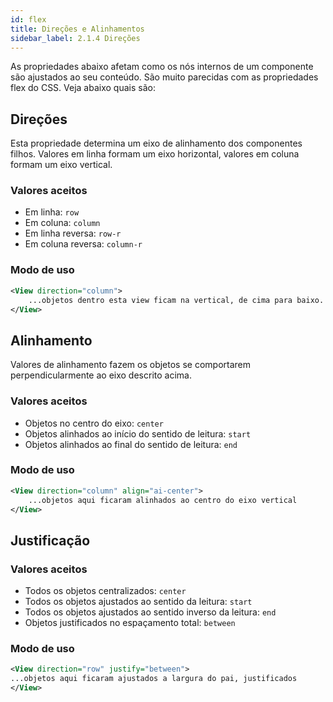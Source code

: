 ```yaml
---
id: flex
title: Direções e Alinhamentos
sidebar_label: 2.1.4 Direções
---
```


As propriedades abaixo afetam como os nós internos de um componente são ajustados ao seu conteúdo.
São muito parecidas com as propriedades flex do CSS. Veja abaixo quais são: 


## Direções

Esta propriedade determina um eixo de alinhamento dos componentes filhos.
Valores em linha formam um eixo horizontal, valores em coluna formam um eixo vertical.

### Valores aceitos

* Em linha: `row`
* Em coluna: `column`
* Em linha reversa: `row-r`
* Em coluna reversa: `column-r`

### Modo de uso

```xml
<View direction="column">
    ...objetos dentro esta view ficam na vertical, de cima para baixo.
</View>
```


## Alinhamento

Valores de alinhamento fazem os objetos se comportarem perpendicularmente ao eixo descrito acima.

### Valores aceitos 

* Objetos no centro do eixo: `center`
* Objetos alinhados ao início do sentido de leitura: `start`
* Objetos alinhados ao final do sentido de leitura: `end`

### Modo de uso 

```xml
<View direction="column" align="ai-center">
    ...objetos aqui ficaram alinhados ao centro do eixo vertical
</View>
```

## Justificação

### Valores aceitos 

* Todos os objetos centralizados: `center`
* Todos os objetos ajustados ao sentido da leitura: `start`
* Todos os objetos ajustados ao sentido inverso da leitura: `end`
* Objetos justificados no espaçamento total: `between`

### Modo de uso 

```xml
<View direction="row" justify="between">
...objetos aqui ficaram ajustados a largura do pai, justificados
</View>
```
